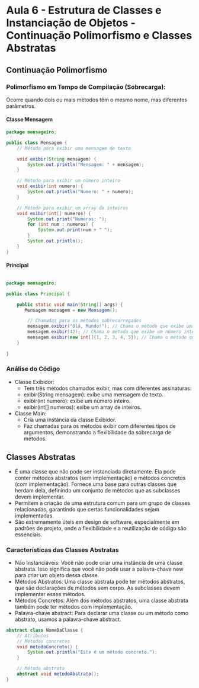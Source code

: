 # Aula 6 - Estrutura de Classes e Instanciação de Objetos - Continuação Polimorfismo e Classes Abstratas

## Continuação Polimorfismo

### Polimorfismo em Tempo de Compilação (Sobrecarga):

Ocorre quando dois ou mais métodos têm o mesmo nome, mas diferentes parâmetros.

#### Classe Mensagem
``` Java
package mensageiro;

public class Mensagem {
    // Método para exibir uma mensagem de texto

    void exibir(String mensagem) {
        System.out.println("Mensagem: " + mensagem);
    }

    // Método para exibir um número inteiro
    void exibir(int numero) {
        System.out.println("Numero: " + numero);
    }

    // Método para exibir um array de inteiros
    void exibir(int[] numeros) {
        System.out.print("Numeros: ");
        for (int num : numeros) {
            System.out.print(num + " ");
        }
        System.out.println();
    }  
}
```
#### Principal
```Java

package mensageiro;

public class Principal {

    public static void main(String[] args) {
       Mensagem mensagem = new Mensagem();

        // Chamadas para os métodos sobrecarregados
        mensagem.exibir("Olá, Mundo!"); // Chama o método que exibe uma mensagem
        mensagem.exibir(42); // Chama o método que exibe um número inteiro
        mensagem.exibir(new int[]{1, 2, 3, 4, 5}); // Chama o método que exibe um array de inteiros
    }
    
}

```

### Análise do Código
- Classe Exibidor:
  - Tem três métodos chamados exibir, mas com diferentes assinaturas:
  - exibir(String mensagem): exibe uma mensagem de texto.
  - exibir(int numero): exibe um número inteiro.
  - exibir(int[] numeros): exibe um array de inteiros.
- Classe Main:
  - Cria uma instância da classe Exibidor.
  - Faz chamadas para os métodos exibir com diferentes tipos de argumentos, demonstrando a flexibilidade da sobrecarga de métodos.

## Classes Abstratas

- É uma classe que não pode ser instanciada diretamente. Ela pode conter métodos abstratos (sem implementação) e métodos concretos (com implementação).
Fornece uma base para outras classes que herdam dela, definindo um conjunto de métodos que as subclasses devem implementar.
- Permitem a criação de uma estrutura comum para um grupo de classes relacionadas, garantindo que certas funcionalidades sejam implementadas.
- São extremamente úteis em design de software, especialmente em padrões de projeto, onde a flexibilidade e a reutilização de código são essenciais.

### Características das Classes Abstratas
- Não Instanciáveis: Você não pode criar uma instância de uma classe abstrata. Isso significa que você não pode usar a palavra-chave new para criar um objeto dessa classe.
- Métodos Abstratos: Uma classe abstrata pode ter métodos abstratos, que são declarações de métodos sem corpo. As subclasses devem implementar esses métodos.
- Métodos Concretos: Além dos métodos abstratos, uma classe abstrata também pode ter métodos com implementação.
- Palavra-chave abstract: Para declarar uma classe ou um método como abstrato, usamos a palavra-chave abstract.

```Java
abstract class NomeDaClasse {
    // Atributos
    // Métodos concretos
    void metodoConcreto() {
        System.out.println("Este é um método concreto.");
    }

    // Método abstrato
    abstract void metodoAbstrato();
}
```
